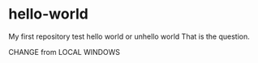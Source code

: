 # hello-world
My first repository test
hello world or unhello world
That is the question.


CHANGE from LOCAL WINDOWS